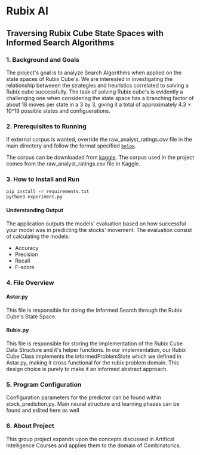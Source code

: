 # Rubix AI
## Traversing Rubix Cube State Spaces with Informed Search Algorithms 

### 1. Background and Goals
The project's goal is to analyze Search Algorithms when applied on the state spaces of Rubix Cube's. We are interested in investigating the relationship betweeen the strategies and heuristics correlated to solving a Rubix cube successfully. The task of solving Rubix cube's is evidently a challenging one when considering the state space has a branching factor of about 18 moves per state in a 3 by 3, giving it a total of approximately 4.3 × 10^19 possible states and configuerations.

### 2.  Prerequisites to Running
If external corpus is wanted, override the raw_analyst_ratings.csv file in the main directory and follow the format specified [`below`](#corpus).

The corpus can be downloaded from [kaggle](https://www.kaggle.com/datasets/miguelaenlle/massive-stock-news-analysis-db-for-nlpbacktests). The corpus used in the project comes from the raw_analyst_ratings.csv file in Kaggle.

### 3. How to Install and Run

    pip install -r requirements.txt 
    python3 experiment.py

#### Understanding Output
The application outputs the models' evaluation based on how successful your model was in predicting the stocks' movement. The evaluation consist of calculating the models: 

- Accuracy
- Precision
- Recall
- F-score

### 4. File Overview

#### Astar.py
This file is responsible for doing the Informed Search through the Rubix Cube's State Space. 

#### Rubix.py
This file is responsible for storing the implementation of the Rubix Cube Data Structure and it's helper functions. In our implementation, our Rubix Cube Class implements the informedProblemState which we defined in Astar.py, making it cross functional for the rubix problem domain. This design choice is purely to make it an informed abstract approach.  

<!-- <h4 id="corpus"> raw_analyst_ratings.csv </h4>  -->

### 5. Program Configuration
Configuration parameters for the predictor can be found within stock_prediction.py. Main neural structure and learning phases can be found and edited here as well

### 6. About Project
This group project expands upon the concepts discussed in Artifical Intelligence Courses and applies them to the domain of Combinatorics.

